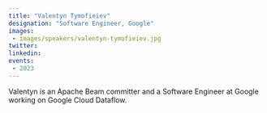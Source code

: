 ```yaml
---
title: "Valentyn Tymofieiev"
designation: "Software Engineer, Google"
images:
 - images/speakers/valentyn-tymofieiev.jpg
twitter: 
linkedin: 
events:
 - 2023
---
```


Valentyn is an Apache Beam committer and a Software Engineer at Google working on Google Cloud Dataflow.